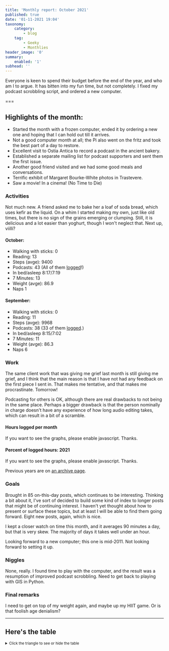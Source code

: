 ```yaml
---
title: 'Monthly report: October 2021'
published: true
date: '01-11-2021 19:04'
taxonomy:
    category:
        - blog
    tag:
        - Geeky
        - Monthlies
header_image: '0'
summary:
    enabled: '1'
subhead: ''
---
```


Everyone is keen to spend their budget before the end of the year, and who am I to argue. It has bitten into my fun time, but not completely. I fixed my podcast scrobbling script, and ordered a new computer.

===

## Highlights of the month:

- Started the month with a frozen computer, ended it by ordering a new one and hoping that I can hold out till it arrives.
- Not a good computer month at all; the Pi also went on the fritz and took the best part of a day to restore.
- Excellent visit to Ostia Antica to record a podcast in the ancient bakery.
- Established a separate mailing list for podcast supporters and sent them the first issue.
- Another good friend visited and we had some good meals and conversations.
- Terrific exhibit of Margaret Bourke-White photos in Trastevere.
- Saw a movie! In a cinema! (No Time to Die)

### Activities

Not much new. A friend asked me to bake her a loaf of soda bread, which uses kefir as the liquid. On a whim I started making my own, just like old times, but there is no sign of the grains emerging or clumping. Still, it is delicious and a lot easier than yoghurt, though I won't neglect that. Next up, viilli?

#### October: 
* Walking with sticks: 0
* Reading: 13
* Steps (avge): 9400
* Podcasts: 43 (All of them [logged](https://www.jeremycherfas.net/stream/)!)
* In bed/asleep 8:17/7:19
* 7 Minutes: 13
* Weight (avge): 86.9
* Naps 1

#### September: 
* Walking with sticks: 0
* Reading: 11
* Steps (avge): 9968
* Podcasts: 38 (33 of them [logged](https://www.jeremycherfas.net/stream/).)
* In bed/asleep 8:15/7:02
* 7 Minutes: 11
* Weight (avge): 86.3
* Naps 6

### Work

The same client work that was giving me grief last month is still giving me grief, and I think that the main reason is that I have not had any feedback on the first piece I sent in. That makes me tentative, and that makes me procrastinate. Tomorrow!

Podcasting for others is OK, although there are real drawbacks to not being in the same place. Perhaps a bigger drawback is that the person nominally in charge doesn't have any experience of how long audio editing takes, which can result in a bit of a scramble.

#### Hours logged per month

<noscript>
    <style type="text/css">
        .ct-minor-seventh {display:none;}
    </style>
    <div class="notices blue">
<p>If you want to see the graphs, please enable javascript. Thanks.</p>
    </div>
</noscript>

<div class="ct-chart-hours ct-minor-seventh">
</div>

#### Percent of logged hours: 2021
<noscript>
    <style type="text/css">
        .ct-minor-seventh {display:none;}
    </style>
    <div class="notices blue">
<p>If you want to see the graphs, please enable javascript. Thanks.</p>
    </div>
</noscript>

<div class="ct-chart-2 ct-minor-seventh">
</div> 

Previous years are on [an archive page](https://jeremycherfas.net/blog/working-life).

### Goals

Brought in 85 on-this-day posts, which continues to be interesting. Thinking a bit about it, I've sort of decided to build some kind of index to longer posts that might be of continuing interest. I haven't yet thought about how to present or surface these topics, but at least I will be able to find them going forward. Eight new posts, again, which is nice.

I kept a closer watch on time this month, and it averages 90 minutes a day, but that is very skew. The majority of days it takes well under an hour.

Looking forward to a new computer; this one is mid-2011. Not looking forward to setting it up.

### Niggles

None, really. I found time to play with the computer, and the result was a resumption of improved podcast scrobbling. Need to get back to playing with GIS in Python.

### Final remarks

I need to get on top of my weight again, and maybe up my HIIT game. Or is that foolish age denialism?

<script>

new Chartist.Bar('.ct-chart-hours', {
series: [
        { name: 'Hours logged 2018', data: [0,0,152,159, 151,96,68,185,131,100,0,0] },
        { name: 'Hours logged 2019', data: [95,121,158,128,145,75,58,110,128,96.5,154.1,96.1] },
        { name: 'Hours logged 2020', data: [89.25,129,164.1,175,170,171,83.33,138.5,115.9,133.5,149.5,119.75] },
        { name: 'Hours logged 2021', data: [168.5,155.7,173.3,166.1,159.1,110.0,80.1,67.8,157.5,170.75,,] }
        ]
},
{
    axisY: {
        type: Chartist.FixedScalesAxis,
        high: 200,
        low: 0,
        divisor: 8,
        ticks: [20,40,60,80,100,120,140,160,180,200]
    },
    axisX: {
        type: Chartist.StepAxis,
        ticks: ['Jan','Feb','Mar','Apr','May','Jun','Jul','Aug','Sep','Oct','Nov','Dec'],
        stretch: false
    },
    plugins: [
        Chartist.plugins.legend({
            legendNames: ['2018', '2019', '2020', '2021'],
            classNames: ['2018', '2019', '2020', '2021'],
        })
    ]
}).on('draw', function(data) {
  if(data.type === 'bar') {
    data.element.attr({
      style: 'stroke-width: 5px'
    });
  }
});


new Chartist.Bar('.ct-chart-2', {
  labels: ['Jan','Feb','Mar','Apr','May','Jun','Jul','Aug','Sep','Oct','Nov','Dec'],
  series: [
    [43,32,38,39,29,38,39,29,31,31,,],
    [17,25,19,16,22,26,17,08,25,16,,]
  ]
}, 
{
  stackBars: true,
    axisY: {
        type: Chartist.FixedScalesAxis,
        high: 100,
        low: 0,
        ticks: [20, 40, 60, 80]
    },
    plugins: [
        Chartist.plugins.legend({
            legendNames: ['Admin', 'Podcast'],
            classNames: ['Administration', 'Podcast'],
        })
    ]

}).on('draw', function(data) {
  if(data.type === 'bar') {
    data.element.attr({
      style: 'stroke-width: 30px'
    });
  }
});


</script>

----

## Here's the table
<details>
<summary style="font-size: smaller;">Click the triangle to see or hide the table</summary>
<table class="worktable">
<thead>
<tr>
<th style="text-align: right;" class="bigrow">Month</th>
<th style="text-align: center;" class="bigrow">Total</th>
<th style="text-align: center;" class="smallrow">Daily</th>
<th style="text-align: center;"class="smallrow">Admin %</th>
<th style="text-align: center;"class="smallrow">ETP %</th>
<th style="text-align: center;"class="smallrow">Other %</th>
</tr>
</thead>
<tbody>
<tr>
<td style="text-align: right;">10</td>
<td style="text-align: center;">170.75</td>
<td style="text-align: center;">5.50</td>
<td style="text-align: center;">31</td>
<td style="text-align: center;">16</td>
<td style="text-align: center;">53</td>
</tr>
<tr>
<td style="text-align: right;">09</td>
<td style="text-align: center;">157.5</td>
<td style="text-align: center;">5.25</td>
<td style="text-align: center;">31</td>
<td style="text-align: center;">25</td>
<td style="text-align: center;">44</td>
</tr>
<tr>
<td style="text-align: right;">08</td>
<td style="text-align: center;">67.8</td>
<td style="text-align: center;">2.19</td>
<td style="text-align: center;">29</td>
<td style="text-align: center;">08</td>
<td style="text-align: center;">63</td>
</tr>
<tr>
<td style="text-align: right;">07</td>
<td style="text-align: center;">80.1</td>
<td style="text-align: center;">2.58</td>
<td style="text-align: center;">39</td>
<td style="text-align: center;">17</td>
<td style="text-align: center;">44</td>
</tr>
<tr>
<td style="text-align: right;">06</td>
<td style="text-align: center;">110.0</td>
<td style="text-align: center;">3.67</td>
<td style="text-align: center;">38</td>
<td style="text-align: center;">26</td>
<td style="text-align: center;">36</td>
</tr>
<tr>
<td style="text-align: right;">05</td>
<td style="text-align: center;">159.1</td>
<td style="text-align: center;">5.13</td>
<td style="text-align: center;">29</td>
<td style="text-align: center;">22</td>
<td style="text-align: center;">49</td>
</tr>
<tr>
<td style="text-align: right;">04</td>
<td style="text-align: center;">166.1</td>
<td style="text-align: center;">5.75</td>
<td style="text-align: center;">39</td>
<td style="text-align: center;">16</td>
<td style="text-align: center;">45</td>
</tr>
<tr>
<td style="text-align: right;">03</td>
<td style="text-align: center;">173.3</td>
<td style="text-align: center;">5.59</td>
<td style="text-align: center;">38</td>
<td style="text-align: center;">19</td>
<td style="text-align: center;">43</td>
</tr>
<tr>
<td style="text-align: right;">02</td>
<td style="text-align: center;">155.7</td>
<td style="text-align: center;">5.59</td>
<td style="text-align: center;">32</td>
<td style="text-align: center;">25</td>
<td style="text-align: center;">43</td>
</tr>
<tr>
<td style="text-align: right;">2021-01</td>
<td style="text-align: center;">168.5</td>
<td style="text-align: center;">5.62</td>
<td style="text-align: center;">43</td>
<td style="text-align: center;">17</td>
<td style="text-align: center;">40</td>
</tr>
</tbody>
</table>
</details>

